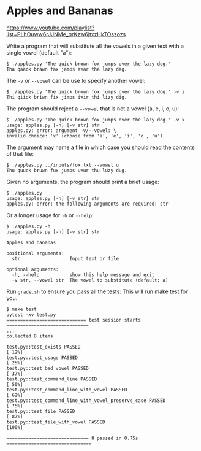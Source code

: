 # Apples and Bananas

https://www.youtube.com/playlist?list=PLhOuww6rJJNMe_qrKzw6jtxzHkTOszozs

Write a program that will substitute all the vowels in a given text with a single vowel (default "a"):

```
$ ./apples.py 'The quick brown fox jumps over the lazy dog.'
Tha qaack brawn fax jamps avar tha lazy dag.
```

The `-v` or `--vowel` can be use to specify another vowel:

```
$ ./apples.py 'The quick brown fox jumps over the lazy dog.' -v i
Thi qiick briwn fix jimps ivir thi lizy dig.
```

The program should reject a `--vowel` that is not a vowel (a, e, i, o, u):

```
$ ./apples.py 'The quick brown fox jumps over the lazy dog.' -v x
usage: apples.py [-h] [-v str] str
apples.py: error: argument -v/--vowel: \
invalid choice: 'x' (choose from 'a', 'e', 'i', 'o', 'u')
```

The argument may name a file in which case you should read the contents of that file:

```
$ ./apples.py ../inputs/fox.txt --vowel u
Thu quuck bruwn fux jumps uvur thu luzy dug.
```

Given no arguments, the program should print a brief usage:

```
$ ./apples.py
usage: apples.py [-h] [-v str] str
apples.py: error: the following arguments are required: str
```

Or a longer usage for `-h` or `--help`:

```
$ ./apples.py -h
usage: apples.py [-h] [-v str] str

Apples and bananas

positional arguments:
  str                  Input text or file

optional arguments:
  -h, --help           show this help message and exit
  -v str, --vowel str  The vowel to substitute (default: a)
```

Run `grade.sh` to ensure you pass all the tests:
This will run make test for you.

```
$ make test
pytest -xv test.py
============================= test session starts ==============================
...
collected 8 items

test.py::test_exists PASSED                                              [ 12%]
test.py::test_usage PASSED                                               [ 25%]
test.py::test_bad_vowel PASSED                                           [ 37%]
test.py::test_command_line PASSED                                        [ 50%]
test.py::test_command_line_with_vowel PASSED                             [ 62%]
test.py::test_command_line_with_vowel_preserve_case PASSED               [ 75%]
test.py::test_file PASSED                                                [ 87%]
test.py::test_file_with_vowel PASSED                                     [100%]

============================== 8 passed in 0.75s ===============================
```
